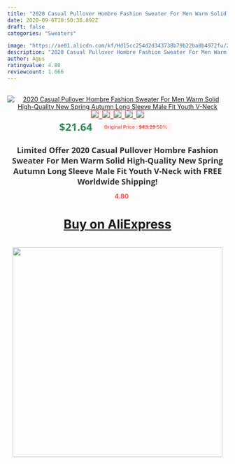 ```yaml
---
title: "2020 Casual Pullover Hombre Fashion Sweater For Men Warm Solid High-Quality New Spring Autumn Long Sleeve Male Fit Youth V-Neck"
date: 2020-09-6T10:50:36.892Z
draft: false
categories: "Sweaters"

image: "https://ae01.alicdn.com/kf/Hd15cc254d2d343738b79b22ba8b4972fu/2020-Casual-Pullover-Hombre-Fashion-Sweater-For-Men-Warm-Solid-High-Quality-New-Spring-Autumn-Long.jpg"
description: "2020 Casual Pullover Hombre Fashion Sweater For Men Warm Solid High-Quality New Spring Autumn Long Sleeve Male Fit Youth V-Neck"
author: Agus
ratingvalue: 4.80
reviewcount: 1.666
---
```

<br>
<div style="text-align: center;">
<a href="https://s.click.aliexpress.com/e/_ADJgYz" target="_blank" rel="nofollow noopener noreferrer"><img alt="2020 Casual Pullover Hombre Fashion Sweater For Men Warm Solid High-Quality New Spring Autumn Long Sleeve Male Fit Youth V-Neck" class="magnifier-image" src="https://ae01.alicdn.com/kf/Hd15cc254d2d343738b79b22ba8b4972fu/2020-Casual-Pullover-Hombre-Fashion-Sweater-For-Men-Warm-Solid-High-Quality-New-Spring-Autumn-Long.jpg_640x640.jpg">
<br>
<img style="border:1px solid salmon" src="https://ae01.alicdn.com/kf/Hd15cc254d2d343738b79b22ba8b4972fu/2020-Casual-Pullover-Hombre-Fashion-Sweater-For-Men-Warm-Solid-High-Quality-New-Spring-Autumn-Long.jpg_120x120.jpg">&nbsp;&nbsp;<img style="border:1px solid salmon" src="https://ae01.alicdn.com/kf/H2c93a324c42d464baedfd7c0d513d8d8r/2020-Casual-Pullover-Hombre-Fashion-Sweater-For-Men-Warm-Solid-High-Quality-New-Spring-Autumn-Long.jpg_120x120.jpg">&nbsp;&nbsp;<img style="border:1px solid salmon" src="https://ae01.alicdn.com/kf/Hea5d0159216b48a3afcdb53be2f9b007y/2020-Casual-Pullover-Hombre-Fashion-Sweater-For-Men-Warm-Solid-High-Quality-New-Spring-Autumn-Long.jpg_120x120.jpg">&nbsp;&nbsp;<img style="border:1px solid salmon" src="_120x120.jpg">&nbsp;&nbsp;<img style="border:1px solid salmon" src="https://ae01.alicdn.com/kf/H2fd7ebaf86bd4979a4f96617c8b349e8A/2020-Casual-Pullover-Hombre-Fashion-Sweater-For-Men-Warm-Solid-High-Quality-New-Spring-Autumn-Long.jpg_120x120.jpg"></a></div><br0>
<div style="text-align: center;"><span style="background-color: white; border: 0px; box-sizing: border-box; color: seagreen; display: inline-block; font-family: &quot;open sans&quot; , &quot;arial&quot; , &quot;helvetica&quot; , sans-serif , &quot;heiti&quot;; font-size: 24px; font-stretch: inherit; font-weight: 700; line-height: inherit; margin: 0px 10px 0px 0px; padding: 0px; vertical-align: middle;">$21.64 </span>
<span style="background: rgb(255 , 241 , 241); border-radius: 3px; border: 0px; box-sizing: border-box; color: #ff4747; display: inline-block; font-family: inherit; font-size: 12px; font-stretch: inherit; font-style: inherit; font-variant: inherit; font-weight: 600; line-height: inherit; margin: 0px; padding: 2px 5px; transform: scale(0.9); vertical-align: middle;">Original Price : <b style="text-decoration: line-through;">$43.29 </b> 50%&nbsp;&nbsp;</span></div>
<h1 style="color: #333333; display: inline-block; font-family: &quot;open sans&quot; , &quot;arial&quot; , &quot;helvetica&quot; , sans-serif , &quot;heiti&quot;; font-size: 18px; font-stretch: inherit; font-weight: 700; text-align: center;">Limited Offer 2020 Casual Pullover Hombre Fashion Sweater For Men Warm Solid High-Quality New Spring Autumn Long Sleeve Male Fit Youth V-Neck with FREE Worldwide Shipping!</h1>
<div style="color: #ff4747; text-align: center;">
<img src="https://4.bp.blogspot.com/-M0ZcTcb-5uY/XleCXlxnR4I/AAAAAAAAAEc/OrjgMkXV1oMQFaCRZj5HQwOCBcu3w1FegCPcBGAYYCw/s1600/star.png" style="height: 15px;">&nbsp;<b>4.80</b></div>
<div class="button_cont" align="center"><a class="buynow_a" href="https://s.click.aliexpress.com/e/_ADJgYz" target="_blank" rel="nofollow noopener noreferrer"><H1>Buy on AliExpress</H1></a></div><br>
<div class="separator" style="clear: both; text-align: center;">
<img src="https://lh3.googleusercontent.com/-pTy5HemUv9M/XlePHvY0dAI/AAAAAAAAAE4/0nX5iRUoIWY8eMW9Dpxeirr157OZliDIgCLcBGAsYHQ/s1600/badge.gif" width="480">
</div>
